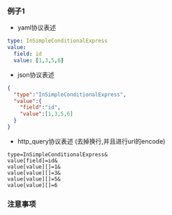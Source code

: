 ### 例子1
* yaml协议表述

```yaml
type: InSimpleConditionalExpress
value:
  field: id
  value: [1,3,5,6]
```
* json协议表述

```json
{
  "type":"InSimpleConditionalExpress",
  "value":{
    "field":"id",
    "value":[1,3,5,6]
  }
}
```

* http_query协议表述
(去掉换行,并且进行url的encode)
```
type=InSimpleConditionalExpress&
value[field]=id&
value[value][]=1&
value[value][]=3&
value[value][]=5&
value[value][]=6
```

### 注意事项
